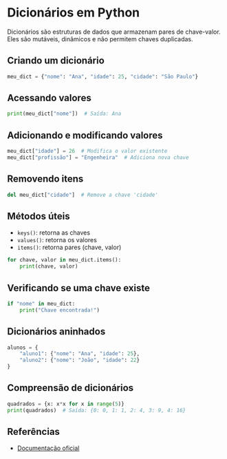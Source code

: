 # Dicionários em Python

Dicionários são estruturas de dados que armazenam pares de chave-valor. Eles são mutáveis, dinâmicos e não permitem chaves duplicadas.

## Criando um dicionário

```python
meu_dict = {"nome": "Ana", "idade": 25, "cidade": "São Paulo"}
```

## Acessando valores

```python
print(meu_dict["nome"])  # Saída: Ana
```

## Adicionando e modificando valores

```python
meu_dict["idade"] = 26  # Modifica o valor existente
meu_dict["profissão"] = "Engenheira"  # Adiciona nova chave
```

## Removendo itens

```python
del meu_dict["cidade"]  # Remove a chave 'cidade'
```

## Métodos úteis

- `keys()`: retorna as chaves
- `values()`: retorna os valores
- `items()`: retorna pares (chave, valor)

```python
for chave, valor in meu_dict.items():
    print(chave, valor)
```

## Verificando se uma chave existe

```python
if "nome" in meu_dict:
    print("Chave encontrada!")
```

## Dicionários aninhados

```python
alunos = {
    "aluno1": {"nome": "Ana", "idade": 25},
    "aluno2": {"nome": "João", "idade": 22}
}
```

## Compreensão de dicionários

```python
quadrados = {x: x*x for x in range(5)}
print(quadrados)  # Saída: {0: 0, 1: 1, 2: 4, 3: 9, 4: 16}
```

## Referências

- [Documentação oficial](https://docs.python.org/pt-br/3/tutorial/datastructures.html#dictionaries)